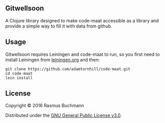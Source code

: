 ## Gitwellsoon

A Clojure library designed to make code-maat accessible as a library
and provide a simple way to fill it with data from github.

## Usage

Gitwellsoon requires Leiningen and code-maat to run, so you first need to
install Leiningen from [leiningen.org](https://leiningen.org) and then:

```
git clone https://github.com/adamtornhill/code-maat.git
cd code-maat
lein install
```

## License

Copyright © 2016 Rasmus Buchmann

Distributed under the [GNU General Public License v3.0](http://www.gnu.org/licenses/gpl.html).
